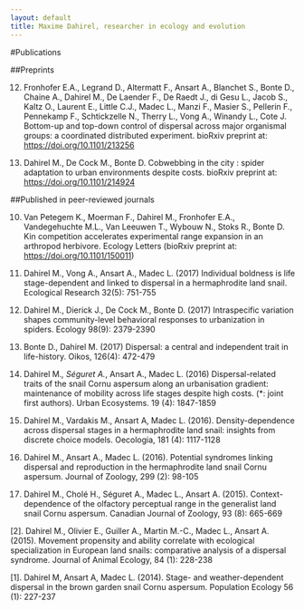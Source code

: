 ```yaml
---
layout: default
title: Maxime Dahirel, researcher in ecology and evolution
---
```

#Publications

##Preprints

12. Fronhofer E.A., Legrand D., Altermatt F., Ansart A., Blanchet S., Bonte D., Chaine A., Dahirel M., De Laender F., De Raedt J., di Gesu L., Jacob S., Kaltz O., Laurent E., Little C.J., Madec L., Manzi F., Masier S., Pellerin F., Pennekamp F., Schtickzelle N., Therry L., Vong A., Winandy L., Cote J. Bottom-up and top-down control of dispersal across major organismal groups: a coordinated distributed experiment. bioRxiv preprint at: https://doi.org/10.1101/213256

11. Dahirel M., De Cock M., Bonte D. Cobwebbing in the city : spider adaptation to urban environments despite costs. bioRxiv preprint at: https://doi.org/10.1101/214924

##Published in peer-reviewed journals

10. Van Petegem K., Moerman F., Dahirel M., Fronhofer E.A., Vandegehuchte M.L., Van Leeuwen T., Wybouw N., Stoks R., Bonte D. Kin competition accelerates experimental range expansion in an arthropod herbivore. Ecology Letters (bioRxiv preprint at: https://doi.org/10.1101/150011)

9. Dahirel M., Vong A., Ansart A., Madec L. (2017) Individual boldness is life stage-dependent and linked to dispersal in a hermaphrodite land snail. Ecological Research 32(5): 751-755

8. Dahirel M., Dierick J., De Cock M., Bonte D. (2017) Intraspecific variation shapes community-level behavioral responses to urbanization in spiders. Ecology 98(9): 2379-2390

7. Bonte D., Dahirel M. (2017) Dispersal: a central and independent trait in life-history. Oikos, 126(4): 472-479

6. Dahirel M.*, Séguret A.*, Ansart A., Madec L. (2016) Dispersal-related traits of the snail Cornu aspersum along an urbanisation gradient: maintenance of mobility across life stages despite high costs. (*: joint first authors). Urban Ecosystems. 19 (4): 1847-1859

5. Dahirel M., Vardakis M., Ansart A, Madec L. (2016). Density-dependence across dispersal stages in a hermaphrodite land snail: insights from discrete choice models. Oecologia, 181 (4): 1117-1128

4. Dahirel M., Ansart A., Madec L. (2016). Potential syndromes linking dispersal and reproduction in the hermaphrodite land snail Cornu aspersum. Journal of Zoology, 299 (2): 98-105 

3. Dahirel M., Cholé H., Séguret A., Madec L., Ansart A. (2015). Context-dependence of the olfactory perceptual range in the generalist land snail Cornu aspersum. Canadian Journal of Zoology, 93 (8): 665-669

[2]. Dahirel M., Olivier E., Guiller A., Martin M.-C., Madec L., Ansart A. (2015). Movement propensity and ability correlate with ecological specialization in European land snails: comparative analysis of a dispersal syndrome. Journal of Animal Ecology, 84 (1): 228-238

[1]. Dahirel M, Ansart A, Madec L. (2014). Stage- and weather-dependent dispersal in the brown garden snail Cornu aspersum. Population Ecology 56 (1): 227-237

